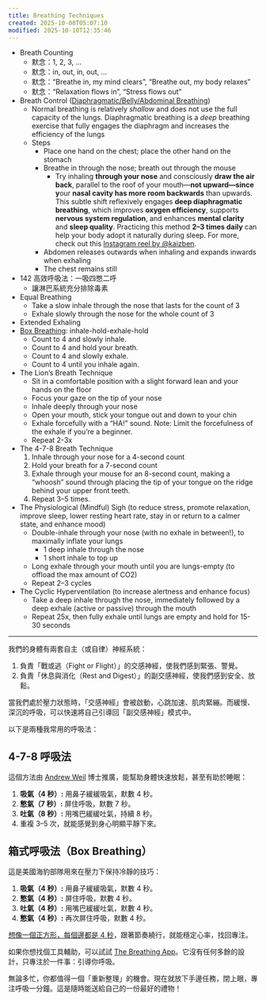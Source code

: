 ```yaml
---
title: Breathing Techniques
created: 2025-10-08T05:07:10
modified: 2025-10-10T12:35:46
---
```


* Breath Counting
	* 默念：1, 2, 3, …
	* 默念：in, out, in, out, …
	* 默念：“Breathe in, my mind clears”, “Breathe out, my body relaxes”
	* 默念：“Relaxation flows in”, “Stress flows out”
* Breath Control ([Diaphragmatic/Belly/Abdominal Breathing](https://www.medicalnewstoday.com/articles/diaphragmatic-breathing))
	* Normal breathing is relatively _shallow_ and does not use the full capacity of the lungs. Diaphragmatic breathing is a _deep_ breathing exercise that fully engages the diaphragm and increases the efficiency of the lungs
	* Steps
		* Place one hand on the chest; place the other hand on the stomach
		* Breathe in through the nose; breath out through the mouse
			* Try inhaling **through your nose** and consciously **draw the air back**, parallel to the roof of your mouth—**not upward—since y**our **nasal cavity has more room backwards** than upwards. This subtle shift reflexively engages **deep diaphragmatic breathing**, which improves **oxygen efficiency**, supports **nervous system regulation**, and enhances **mental clarity** and **sleep quality**. Practicing this method **2–3 times daily** can help your body adopt it naturally during sleep. For more, check out this [Instagram reel by @kaizben](https://www.instagram.com/reel/DKyvmGzPAbQ/?igsh=b3YwYXI1MHc0a2J0).
		* Abdomen releases outwards when inhaling and expands inwards when exhaling
		* The chest remains still
* 142 高效呼吸法：一吸四憋二呼
	* 讓淋巴系統充分排除毒素
* Equal Breathing
	* Take a slow inhale through the nose that lasts for the count of 3
	* Exhale slowly through the nose for the whole count of 3
* Extended Exhaling
* [Box Breathing](https://sketchplanations.com/box-breathing): inhale-hold-exhale-hold
	* Count to 4 and slowly inhale.
	* Count to 4 and hold your breath.
	* Count to 4 and slowly exhale.
	* Count to 4 until you inhale again.
* The Lion’s Breath Technique
	* Sit in a comfortable position with a slight forward lean and your hands on the floor
	* Focus your gaze on the tip of your nose
	* Inhale deeply through your nose
	* Open your mouth, stick your tongue out and down to your chin
	* Exhale forcefully with a “HA!” sound. Note: Limit the forcefulness of the exhale if you’re a beginner.
	* Repeat 2-3x
* The 4-7-8 Breath Technique
	1. Inhale through your nose for a 4-second count
	2. Hold your breath for a 7-second count
	3. Exhale through your mouse for an 8-second count, making a “whoosh” sound through placing the tip of your tongue on the ridge behind your upper front teeth.
	4. Repeat 3–5 times.
* The Physiological (Mindful) Sigh (to reduce stress, promote relaxation, improve sleep, lower resting heart rate, stay in or return to a calmer state, and enhance mood)
	* Double-inhale through your nose (with no exhale in between!), to maximally inflate your lungs
		* 1 deep inhale through the nose
		* 1 short inhale to top up
	* Long exhale through your mouth until you are lungs-empty (to offload the max amount of CO2)
	* Repeat 2–3 cycles
* The Cyclic Hyperventilation (to increase alertness and enhance focus)
	* Take a deep inhale through the nose, immediately followed by a deep exhale (active or passive) through the mouth
	* Repeat 25x, then fully exhale until lungs are empty and hold for 15-30 seconds

---

我們的身體有兩套自主（或自律）神經系統：

1. 負責「戰或逃（Fight or Flight）」的交感神經，使我們感到緊張、警覺。
2. 負責「休息與消化（Rest and Digest）」的副交感神經，使我們感到安全、放鬆。

當我們處於壓力狀態時，「交感神經」會被啟動，心跳加速、肌肉緊繃。而緩慢、深沉的呼吸，可以快速將自己引導回「副交感神經」模式中。

以下是兩種我常用的呼吸法：

## 4-7-8 呼吸法

這個方法由 [Andrew Weil](https://www.drweil.com/videos-features/videos/breathing-exercises-4-7-8-breath/) 博士推廣，能幫助身體快速放鬆，甚至有助於睡眠：

1. **吸氣（4 秒）:** 用鼻子緩緩吸氣，默數 4 秒。
2. **憋氣（7 秒）:** 屏住呼吸，默數 7 秒。
3. **吐氣（8 秒）:** 用嘴巴緩緩吐氣，持續 8 秒。
4. 重複 3–5 次，就能感覺到身心明顯平靜下來。

## 箱式呼吸法（Box Breathing）

這是美國海豹部隊用來在壓力下保持冷靜的技巧：

1. **吸氣（4 秒）:** 用鼻子緩緩吸氣，默數 4 秒。
2. **憋氣（4 秒）:** 屏住呼吸，默數 4 秒。
3. **吐氣（4 秒）:** 用嘴巴緩緩吐氣，默數 4 秒。
4. **憋氣（4 秒）:** 再次屏住呼吸，默數 4 秒。

[想像一個正方形，每個邊都是 4 秒](https://sketchplanations.com/box-breathing)，跟著節奏繞行，就能穩定心率，找回專注。

如果你想找個工具輔助，可以試試 [The Breathing App](https://www.thebreathing.app/)。它沒有任何多餘的設計，只專注於一件事：引導你呼吸。

無論多忙，你都值得一個「重新整理」的機會。現在就放下手邊任務，閉上眼，專注呼吸一分鐘。這是隨時能送給自己的一份最好的禮物！

